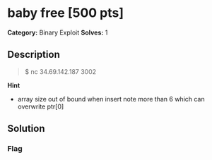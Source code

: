 # baby free [500 pts]

**Category:** Binary Exploit
**Solves:** 1

## Description
>$ nc 34.69.142.187 3002

**Hint**
* array size out of bound when insert note more than 6 which can overwrite ptr[0]

## Solution

### Flag

